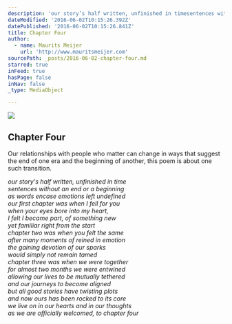 ```yaml
---
description: 'our story’s half written, unfinished in timesentences without an end or a beginningas words encase emotions left undefinedour first chapter was when I fell for youwhen your eyes bore into my heart,I felt I became part, of something newyet familiar right from the startchapter two was when you felt the sameafter many moments of reined in emotionthe gaining devotion of our sparkswould simply not remain tamedchapter three was when we were togetherfor almost two months we were entwinedallowing our lives to be mutually tetheredand our journeys to become alignedbut all good stories have twisting plotsand now ours has been rocked to its corewe live on in our hearts and in our thoughtsas we are officially welcomed, to chapter four'
dateModified: '2016-06-02T10:15:26.392Z'
datePublished: '2016-06-02T10:15:26.841Z'
title: Chapter Four
author:
  - name: Maurits Meijer
    url: 'http://www.mauritsmeijer.com'
sourcePath: _posts/2016-06-02-chapter-four.md
starred: true
inFeed: true
hasPage: false
inNav: false
_type: MediaObject

---
```

<article style=""><img src="https://the-grid-user-content.s3-us-west-2.amazonaws.com/45bc08cd-4412-4d9c-8d74-6f77ca1950c6.png" /><h1>Chapter Four</h1><p>Our relationships with people who matter can change in ways that suggest the end of one era and the beginning of another, this poem is about one such transition.</p></article>

_our story's half written, unfinished in time  
sentences without an end or a beginning  
as words encase emotions left undefined  
our first chapter was when I fell for you  
when your eyes bore into my heart,  
I felt I became part, of something new  
yet familiar right from the start  
chapter two was when you felt the same  
after many moments of reined in emotion  
the gaining devotion of our sparks  
would simply not remain tamed  
chapter three was when we were together  
for almost two months we were entwined  
allowing our lives to be mutually tethered  
and our journeys to become aligned  
but all good stories have twisting plots  
and now ours has been rocked to its core  
we live on in our hearts and in our thoughts  
as we are officially welcomed, to chapter four_